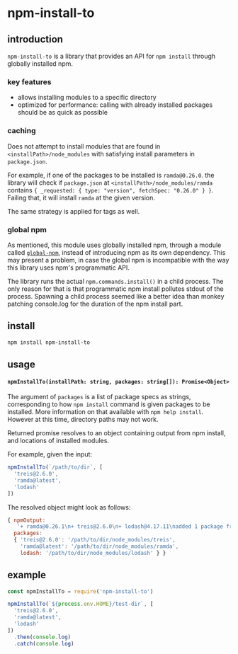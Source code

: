 # npm-install-to

## introduction

`npm-install-to` is a library that provides an API for `npm install` through
globally installed npm.

### key features

- allows installing modules to a specific directory
- optimized for performance: calling with already installed packages should be
  as quick as possible

### caching

Does not attempt to install modules that are found in
`<installPath>/node_modules` with satisfying install parameters in
`package.json`.

For example, if one of the packages to be installed is `ramda@0.26.0`. the
library will check if `package.json` at `<installPath>/node_modules/ramda`
contains `{ _requested: { type: "version", fetchSpec: "0.26.0" } }`. Failing
that, it will install `ramda` at the given version.

The same strategy is applied for tags as well.

### global npm

As mentioned, this module uses globally installed npm, through a module called
[`global-npm`](https://github.com/dracupid/global-npm), instead of introducing
npm as its own dependency. This may present a problem, in case the global npm is
incompatible with the way this library uses npm's programmatic API.

The library runs the actual `npm.commands.install()` in a child process. The
only reason for that is that programmatic npm install pollutes stdout of the
process. Spawning a child process seemed like a better idea than monkey patching
console.log for the duration of the npm install part.

## install

```sh
npm install npm-install-to
```

## usage

#### `npmInstallTo(installPath: string, packages: string[]): Promise<Object>`

The argument of `packages` is a list of package specs as strings, corresponding
to how `npm install` command is given packages to be installed. More information
on that available with `npm help install`. However at this time, directory paths
may not work.

Returned promise resolves to an object containing output from npm install, and
locations of installed modules.

For example, given the input:

```js
npmInstallTo(`/path/to/dir`, [
  'treis@2.6.0',
  'ramda@latest',
  'lodash'
])
```

The resolved object might look as follows:

```js
{ npmOutput:
   '+ ramda@0.26.1\n+ treis@2.6.0\n+ lodash@4.17.11\nadded 1 package from 2 contributors, updated 2 packages and audited 713 packages in 1.854s\nfound 0 vulnerabilities',
  packages:
  { 'treis@2.6.0': '/path/to/dir/node_modules/treis',
    'ramda@latest': '/path/to/dir/node_modules/ramda',
    lodash: '/path/to/dir/node_modules/lodash' } }
```

## example

```js
const npmInstallTo = require('npm-install-to')

npmInstallTo(`${process.env.HOME}/test-dir`, [
  'treis@2.6.0',
  'ramda@latest',
  'lodash'
])
  .then(console.log)
  .catch(console.log)
```
